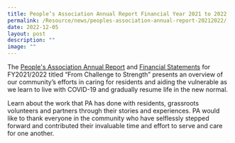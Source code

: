 ```yaml
---
title: People’s Association Annual Report Financial Year 2021 to 2022
permalink: /Resource/news/peoples-association-annual-report-20212022/
date: 2022-12-05
layout: post
description: ""
image: ""
---
```

The [People's Association Annual Report](https://www.pa.gov.sg/docs/default-source/others-documents/about-us-doc/pa_annualreportfy2021-2022_final-without-financials-statements-(pdf-a).pdf?sfvrsn=6763e5a3_2%20(page%2020)) and [Financial Statements](https://www.pa.gov.sg/docs/default-source/others-documents/about-us-doc/financial-statements---pdf-a.pdf?sfvrsn=c2224197_2) for FY2021/2022 titled “From Challenge to Strength” presents an overview of our community’s efforts in caring for residents and aiding the vulnerable as we learn to live with COVID-19 and gradually resume life in the new normal.

Learn about the work that PA has done with residents, grassroots volunteers and partners through their stories and experiences. PA would like to thank everyone in the community who have selflessly stepped forward and contributed their invaluable time and effort to serve and care for one another.